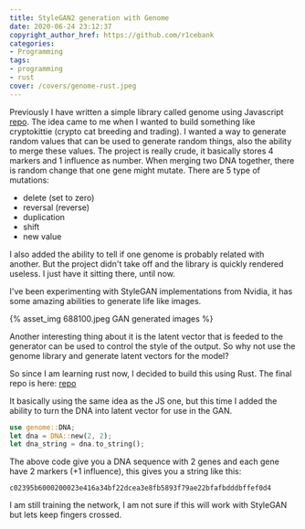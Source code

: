 ```yaml
---
title: StyleGAN2 generation with Genome
date: 2020-06-24 23:12:37
copyright_author_href: https://github.com/r1cebank
categories:
- Programming
tags:
- programming
- rust
cover: /covers/genome-rust.jpeg
---
```


Previously I have written a simple library called genome using Javascript [repo](https://github.com/r1cebank/genome-legacy). The idea came to me when I wanted to build something like cryptokittie (crypto cat breeding and trading). I wanted a way to generate random values that can be used to generate random things, also the ability to merge these values. The project is really crude, it basically stores 4 markers and 1 influence as number. When merging two DNA together, there is random change that one gene might mutate. There are 5 type of mutations:

* delete (set to zero)
* reversal (reverse)
* duplication
* shift
* new value

I also added the ability to tell if one genome is probably related with another. But the project didn't take off and the library is quickly rendered useless. I just have it sitting there, until now.

I've been experimenting with StyleGAN implementations from Nvidia, it has some amazing abilities to generate life like images.

{% asset_img 688100.jpeg GAN generated images %}

Another interesting thing about it is the latent vector that is feeded to the generator can be used to control the style of the output. So why not use the genome library and generate latent vectors for the model?

So since I am learning rust now, I decided to build this using Rust. The final repo is here: [repo](https://github.com/r1cebank/genome)

It basically using the same idea as the JS one, but this time I added the ability to turn the DNA into latent vector for use in the GAN.

```rust
use genome::DNA;
let dna = DNA::new(2, 2);
let dna_string = dna.to_string();
```

The above code give you a DNA sequence with 2 genes and each gene have 2 markers (+1 influence), this gives you a string like this:

`c02395b6000200023e416a34bf22dcea3e8fb5893f79ae22bfafbdddbffef0d4`

I am still training the network, I am not sure if this will work with StyleGAN but lets keep fingers crossed.
